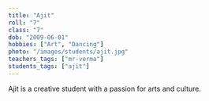 ```yaml
---
title: "Ajit"
roll: "7"
class: "7"
dob: "2009-06-01"
hobbies: ["Art", "Dancing"]
photo: "/images/students/ajit.jpg"
teachers_tags: ["mr-verma"]
students_tags: ["ajit"]
---
```


Ajit is a creative student with a passion for arts and culture.